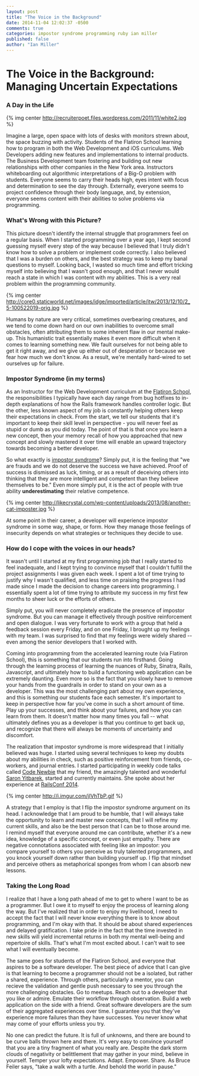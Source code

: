 ```yaml
---
layout: post
title: "The Voice in the Background"
date: 2014-11-04 12:02:37 -0500
comments: true
categories: impostor syndrome programming ruby ian miller
published: false
author: "Ian Miller"
---
```


# The Voice in the Background: Managing Uncertain Expectations

### A Day in the Life

{% img center http://recruiterpoet.files.wordpress.com/2011/11/white2.jpg %}

Imagine a large, open space with lots of desks with monitors strewn about, the space buzzing with activity. Students of the Flatiron School learning how to program in both the Web Development and iOS curriculums. Web Developers adding new features and implementations to internal products. The Business Development team fostering and building out new relationships with other companies in the New York area. Instructors whiteboarding out algorithmic interpretations of a Big-O problem with students. Everyone seems to carry their heads high, eyes intent with focus and determination to see the day through. Externally, everyone seems to project confidence through their body language, and, by extension, everyone seems content with their abilities to solve problems via programming.

### What's Wrong with this Picture?

This picture doesn't identify the internal struggle that programmers feel on a regular basis. When I started programming over a year ago, I kept second guessing myself every step of the way because I believed that I truly didn't know how to solve a problem or implement code correctly. I also believed that I was a burden on others, and the best strategy was to keep my banal questions to myself. Looking back, I wasted so much time and effort tricking myself into believing that I wasn't good enough, and that I never would reach a state in which I was content with my abilities. This is a very real problem within the programming community.

{% img center http://core0.staticworld.net/images/idge/imported/article/itw/2013/12/10/2_5-100522019-orig.jpg %}

Humans by nature are very critical, sometimes overbearing creatures, and we tend to come down hard on our own inabilities to overcome small obstacles, often attributing them to some inherent flaw in our mental make-up. This humanistic trait essentially makes it even more difficult when it comes to learning something new. We fault ourselves for not being able to get it right away, and we give up either out of desperation or because we fear how much we don't know. As a result, we're mentally hard-wired to set ourselves up for failure.

### Impostor Syndrome (in my terms)

As an Instructor for the Web Development curriculum at the [Flatiron School](https://twitter.com/flatironschool), the responsibilities I typically have each day range from bug hotfixes to in-depth explanations of how the Rails framework handles controller logic. But the other, less known aspect of my job is constantly helping others keep their expectations in check. From the start, we tell our students that it's important to keep their skill level in perspective - you will never feel as stupid or dumb as you did today. The point of that is that once you learn a new concept, then your memory recall of how you approached that new concept and slowly mastered it over time will enable an upward trajectory towards becoming a better developer.

So what exactly is [impostor syndrome](http://en.wikipedia.org/wiki/Impostor_syndrome)? Simply put, it is the feeling that "we are frauds and we do not deserve the success we have achieved. Proof of success is dismissed as luck, timing, or as a result of deceiving others into thinking that they are more intelligent and competent than they believe themselves to be." Even more simply put, it is the act of people with true ability __underestimating__ their relative competence.

{% img center http://likecrystal.com/wp-content/uploads/2013/08/another-cat-imposter.jpg %}

At some point in their career, a developer will experience impostor syndrome in some way, shape, or form. How they manage those feelings of insecurity depends on what strategies or techniques they decide to use.

### How do I cope with the voices in our heads?

It wasn't until I started at my first programming job that I really started to feel inadequate, and I kept trying to convince myself that I couldn't fulfill the project assignments I was given each week. I spent a lot of time trying to justify why I wasn't qualified, and less time on praising the progress I had made since I made the decision to change careers into programming. I essentially spent a lot of time trying to attribute my success in my first few months to sheer luck or the efforts of others.

Simply put, you will never completely eradicate the presence of impostor syndrome. But you can manage it effectively through positive reinforcement and open dialogue. I was very fortunate to work with a group that held a feedback session every Friday, and on one Friday, I brought up my feelings with my team. I was surprised to find that my feelings were widely shared -- even among the senior developers that I worked with.

Coming into programming from the accelerated learning route (via Flatiron School), this is something that our students run into firsthand. Going through the learning process of learning the nuances of Ruby, Sinatra, Rails, Javascript, and ultimately how to build a functioning web application can be extremely daunting. Even more so is the fact that you slowly have to remove your hands from the guardrails in order to stand on your own as a developer. This was the most challenging part about my own experience, and this is something our students face each semester. It's important to keep in perspective how far you've come in such a short amount of time. Play up your successes, and think about your failures, and how you can learn from them. It doesn't matter how many times you fall -- what ultimately defines you as a developer is that you continue to get back up, and recognize that there will always be moments of uncertainty and discomfort.

The realization that impostor syndrome is more widespread that I initially believed was huge. I started using several techniques to keep my doubts about my abilities in check, such as positive reinforcement from friends, co-workers, and journal entries. I started participating in weekly code talks called [Code Newbie](http://www.codenewbie.org/) that my friend, the amazingly talented and wonderful [Saron Yitbarek](https://twitter.com/saronyitbarek), started and currently maintains. She spoke about her experience at [RailsConf 2014](http://bloggytoons.com/code-club/).

{% img center http://i.imgur.com/jIVhTbP.gif %}

A strategy that I employ is that I flip the impostor syndrome argument on its head. I acknowledge that I am proud to be humble, that I will always take the opportunity to learn and master new concepts, that I will refine my current skills, and also be the best person that I can be to those around me. I remind myself that everyone around me can contribute, whether it's a new idea, knowledge of a specific concept, or even just empathy. There are negative connotations associated with feeling like an impostor: you compare yourself to others you perceive as truly talented programmers, and you knock yourself down rather than building yourself up. I flip that mindset and perceive others as metaphorical sponges from whom I can absorb new lessons.

### Taking the Long Road

I realize that I have a long path ahead of me to get to where I want to be as a programmer. But I owe it to myself to enjoy the process of learning along the way. But I've realized that in order to enjoy my livelihood, I need to accept the fact that I will never know everything there is to know about programming, and I'm okay with that. It should be about shared experiences and delayed gratification. I take pride in the fact that the time invested in new skills will yield incremental returns in both my mental well-being and repertoire of skills. That's what I'm most excited about. I can't wait to see what I will eventually become.

The same goes for students of the Flatiron School, and everyone that aspires to be a software developer. The best piece of advice that I can give is that learning to become a programmer should not be a isolated, but rather a shared, experience. Through others, particularly a mentor, you can recieve the validation and gentle push necessary to see you through the more challenging obstacles. Go to meetups. Reach out to a developer that you like or admire. Emulate their workflow through observation. Build a web application on the side with a friend. Great software developers are the sum of their aggregated experiences over time. I guarantee you that they've experience more failures than they have successes. You never know what may come of your efforts unless you try.

No one can predict the future. It is full of unknowns, and there are bound to be curve balls thrown here and there. It's very easy to convince yourself that you are a tiny fragment of what you really are. Despite the dark storm clouds of negativity or belittlement that may gather in your mind, believe in yourself. Temper your lofty expectations. Adapt. Empower. Share. As Bruce Feiler says, "take a walk with a turtle. And behold the world in pause."
